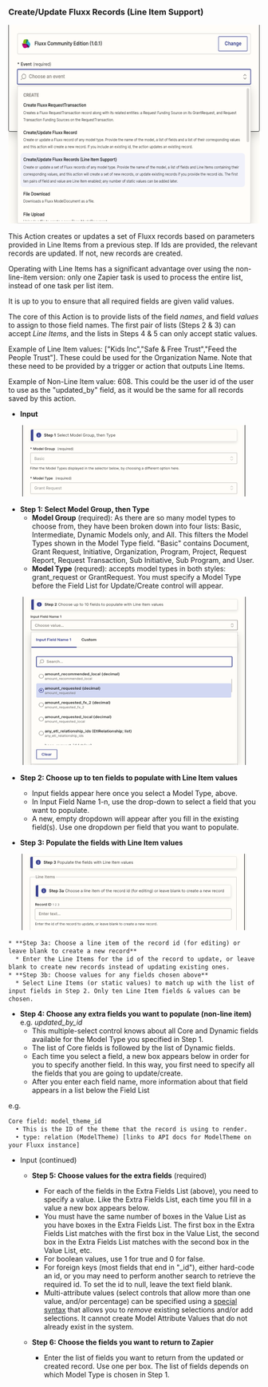 ### Create/Update Fluxx Records (Line Item Support)

<p align="center"><img alt="Create/Update FLuxx Records with Line Item Support" src="../../img/create_update_records_line_items.png" width="597px" height="398px"></p>

This Action creates or updates a set of Fluxx records based on parameters provided in Line Items from a previous step. If Ids are provided, the relevant records are updated. If not, new records are created.

Operating with Line Items has a significant advantage over using the non-line-item version: only one Zapier task is used to process the entire list, instead of one task per list item.

It is up to you to ensure that all required fields are given valid values.

The core of this Action is to provide lists of the field *names*, and field *values* to assign to those field names. The first pair of lists (Steps 2 & 3) can accept *Line Items*, and the lists in Steps 4 & 5 can only accept static values.

Example of Line Item values: ["Kids Inc","Safe & Free Trust","Feed the People Trust"]. These could be used for the Organization Name. Note that these need to be provided by a trigger or action that outputs Line Items.

Example of Non-Line Item value: 608. This could be the user id of the user to use as the "updated_by" field, as it would be the same for all records saved by this action.

* **Input**

<p align="center"><img alt="Select Model Group and Type" src="../../img/select_model_group_and_type.png" width="448px" height="143px"></p>

  * **Step 1: Select Model Group, then Type**
    * **Model Group** (required): As there are so many model types to choose from, they have been broken down into four lists: Basic, Intermediate, Dynamic Models only, and All. This filters the Model Types shown in the Model Type field. "Basic" contains Document, Grant Request, Initiative, Organization, Program, Project, Request Report, Request Transaction, Sub Initiative, Sub Program, and User.
    * **Model Type** (requred): accepts model types in both styles: grant_request or GrantRequest. You must specify a Model Type before the Field List for Update/Create control will appear.
 
 <p align="center"><img alt="Fields to Populate" src="../../img/fields_to_populate_with_line_items.png" width="447px" height="337px"></p>

  * **Step 2: Choose up to ten fields to populate with Line Item values**
    * Input fields appear here once you select a Model Type, above.
    * In Input Field Name 1-n, use the drop-down to select a field that you want to populate.
    * A new, empty dropdown will appear after you fill in the existing field(s). Use one dropdown per field that you want to populate.

  * **Step 3: Populate the fields with Line Item values**

 <p align="center"><img alt="Record Id (or blank to create new record)" src="../../img/line_item_record_id.png" width="450px" height="153px"></p>

    * **Step 3a: Choose a line item of the record id (for editing) or leave blank to create a new record**
      * Enter the Line Items for the id of the record to update, or leave blank to create new records instead of updating existing ones.
    * **Step 3b: Choose values for any fields chosen above**
      * Select Line Items (or static values) to match up with the list of input fields in Step 2. Only ten Line Item fields & values can be chosen.

  * **Step 4: Choose any extra fields you want to populate (non-line item)** e.g. *updated_by_id*
    *  This multiple-select control knows about all Core and Dynamic fields available for the Model Type you specified in Step 1.
    * The list of Core fields is followed by the list of Dynamic fields.
    * Each time you select a field, a new box appears below in order for you to specify another field. In this way, you first need to specify all the fields that you are going to update/create.
    * After you enter each field name, more information about that field appears in a list below the Field List

e.g.
```
Core field: model_theme_id
  • This is the ID of the theme that the record is using to render.
  • type: relation (ModelTheme) [links to API docs for ModelTheme on your Fluxx instance]
```

* Input (continued)
  * **Step 5: Choose values for the extra fields** (required)
    * For each of the fields in the Extra Fields List (above), you need to specify a value. Like the Extra Fields List, each time you fill in a value a new box appears below.
    * You must have the same number of boxes in the Value List as you have boxes in the Extra Fields List. The first box in the Extra Fields List matches with the first box in the Value List, the second box in the Extra Fields List matches with the second box in the Value List, etc.
    * For boolean values, use 1 for true and 0 for false.
    * For foreign keys (most fields that end in "_id"), either hard-code an id, or you may need to perform another search to retrieve the required id. To set the id to null, leave the text field blank.
    * Multi-attribute values (select controls that allow more than one value, and/or percentage) can be specified using a [special syntax](../Special/Multi_Value_Fields.md) that allows you to _remove_ existing selections and/or add selections. It cannot create Model Attribute Values that do not already exist in the system.

  * **Step 6: Choose the fields you want to return to Zapier**
    * Enter the list of fields you want to return from the updated or created record. Use one per box. The list of fields depends on which Model Type is chosen in Step 1.
